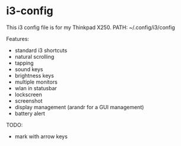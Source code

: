 # i3-config

This i3 config file is for my Thinkpad X250.
PATH: ~/.config/i3/config

Features:
- standard i3 shortcuts
- natural scrolling
- tapping
- sound keys
- brightness keys
- multiple monitors
- wlan in statusbar
- lockscreen
- screenshot
- display management (arandr for a GUI management)
- battery alert

TODO:
- mark with arrow keys
